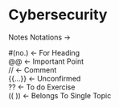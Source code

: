 # Cybersecurity

Notes Notations ->

#(no.) <- For Heading<br/>
@@ <- Important Point<br/>
// <- Comment<br/>
{{...}} <- Unconfirmed<br/>
?? <- To do Exercise<br/>
(( )) <- Belongs To Single Topic<br/>
